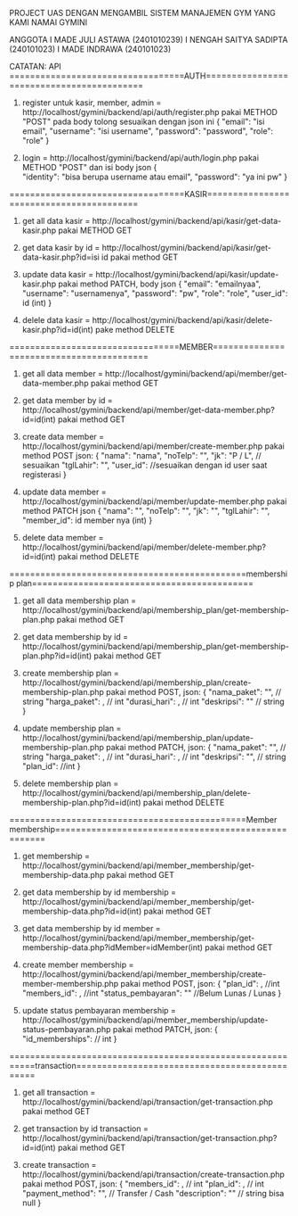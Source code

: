 PROJECT UAS DENGAN MENGAMBIL SISTEM MANAJEMEN GYM YANG KAMI NAMAI GYMINI

ANGGOTA
I MADE JULI ASTAWA (2401010239)
I NENGAH SAITYA SADIPTA (240101023)
I MADE INDRAWA (240101023)

CATATAN:
API
==================================AUTH==========================================

1. register untuk kasir, member, admin = http://localhost/gymini/backend/api/auth/register.php pakai METHOD "POST" pada body tolong sesuaikan dengan json ini
   {
   "email": "isi email",
   "username": "isi username",
   "password": "password",
   "role": "role"
   }

2. login = http://localhost/gymini/backend/api/auth/login.php pakai METHOD "POST" dan isi body json
   {  
   "identity": "bisa berupa username atau email",
   "password": "ya ini pw"
   }

==================================KASIR=========================================

1. get all data kasir = http://localhost/gymini/backend/api/kasir/get-data-kasir.php pakai METHOD GET

2. get data kasir by id = http://localhost/gymini/backend/api/kasir/get-data-kasir.php?id=isi id pakai method GET

3. update data kasir = http://localhost/gymini/backend/api/kasir/update-kasir.php pakai method PATCH, body json
   {
   "email": "emailnyaa",
   "username": "usernamenya",
   "password": "pw",
   "role": "role",
   "user_id": id (int)
   }

4. delele data kasir = http://localhost/gymini/backend/api/kasir/delete-kasir.php?id=id(int) pake method DELETE

=================================MEMBER=========================================

1. get all data member = http://localhost/gymini/backend/api/member/get-data-member.php pakai method GET

2. get data member by id = http://localhost/gymini/backend/api/member/get-data-member.php?id=id(int) pakai method GET

3. create data member = http://localhost/gymini/backend/api/member/create-member.php pakai method POST json:
   {
   "nama": "nama",
   "noTelp": "",
   "jk": "P / L", // sesuaikan
   "tglLahir": "",
   "user_id": //sesuaikan dengan id user saat registerasi
   }

4. update data member = http://localhost/gymini/backend/api/member/update-member.php pakai method PATCH json
   {
   "nama": "",
   "noTelp": "",
   "jk": "",
   "tglLahir": "",
   "member_id": id member nya (int)
   }

5. delete data member = http://localhost/gymini/backend/api/member/delete-member.php?id=id(int) pakai method DELETE

==============================================membership plan===========================================

1. get all data membership plan = http://localhost/gymini/backend/api/membership_plan/get-membership-plan.php pakai method GET

2. get data membership by id = http://localhost/gymini/backend/api/membership_plan/get-membership-plan.php?id=id(int) pakai method GET

3. create membership plan = http://localhost/gymini/backend/api/membership_plan/create-membership-plan.php pakai method POST, json:
   {
   "nama_paket": "", // string
   "harga_paket": , // int
   "durasi_hari": , // int
   "deskripsi": "" // string
   }

4. update membership plan = http://localhost/gymini/backend/api/membership_plan/update-membership-plan.php pakai method PATCH, json:
   {
   "nama_paket": "", // string
   "harga_paket": , // int
   "durasi_hari": , // int
   "deskripsi": "", // string
   "plan_id": //int
   }

5. delete membership plan = http://localhost/gymini/backend/api/membership_plan/delete-membership-plan.php?id=id(int) pakai method DELETE

==============================================Member membership====================================================

1. get membership = http://localhost/gymini/backend/api/member_membership/get-membership-data.php pakai method GET

2. get data membership by id membership = http://localhost/gymini/backend/api/member_membership/get-membership-data.php?id=id(int) pakai method GET

3. get data membership by id member = http://localhost/gymini/backend/api/member_membership/get-membership-data.php?idMember=idMember(int) pakai method GET

4. create member membership = http://localhost/gymini/backend/api/member_membership/create-member-membership.php pakai method POST, json:
   {
   "plan_id": , //int
   "members_id": , //int
   "status_pembayaran": "" //Belum Lunas / Lunas
   }

5. update status pembayaran membership = http://localhost/gymini/backend/api/member_membership/update-status-pembayaran.php pakai method PATCH, json:
   {
   "id_memberships": // int
   }

===========================================================transaction==============================================

1. get all transaction = http://localhost/gymini/backend/api/transaction/get-transaction.php pakai method GET

2. get transaction by id transaction = http://localhost/gymini/backend/api/transaction/get-transaction.php?id=id(int) pakai method GET

3. create transaction = http://localhost/gymini/backend/api/transaction/create-transaction.php pakai method POST, json:
   {
   "members_id": , // int
   "plan_id": , // int
   "payment_method": "", // Transfer / Cash
   "description": "" // string bisa null
   }
